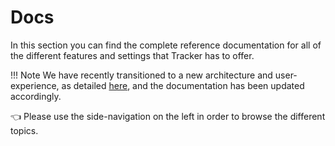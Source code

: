# Docs

In this section you can find the complete reference documentation for all of the different features and settings that Tracker has to offer.

!!! Note
    We have recently transitioned to a new architecture and user-experience, as detailed [here](https://github.com/khulnasoft-lab/tracker/discussions/2499), and the documentation has been updated accordingly.  

👈 Please use the side-navigation on the left in order to browse the different topics.
